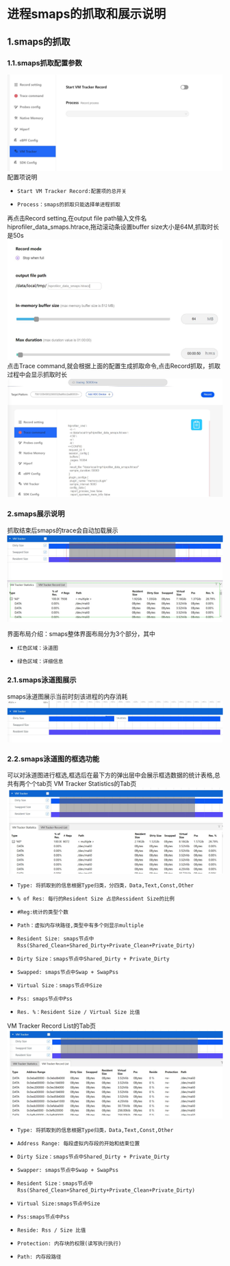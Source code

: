 # 进程smaps的抓取和展示说明

## 1.smaps的抓取

### 1.1.smaps抓取配置参数
![GitHub Logo](../figures/smaps/smapssetting.jpg)
 配置项说明
+     Start VM Tracker Record:配置项的总开关
+     Process：smaps的抓取只能选择单进程抓取

再点击Record setting,在output file path输入文件名hiprofiler_data_smaps.htrace,拖动滚动条设置buffer size大小是64M,抓取时长是50s
![GitHub Logo](../figures/smaps/smapsrecord.jpg)
点击Trace command,就会根据上面的配置生成抓取命令,点击Record抓取，抓取过程中会显示抓取时长
![GitHub Logo](../figures/smaps/smapsexcuting.jpg)

### 2.smaps展示说明
抓取结束后smaps的trace会自动加载展示
![GitHub Logo](../figures/smaps/smapssummary.jpg)

界面布局介绍：smaps整体界面布局分为3个部分，其中
+     红色区域：泳道图
+     绿色区域：详细信息

### 2.1.smaps泳道图展示
smaps泳道图展示当前时刻该进程的内存消耗
![GitHub Logo](../figures/smaps/smapschart.jpg)

### 2.2.smaps泳道图的框选功能
可以对泳道图进行框选,框选后在最下方的弹出层中会展示框选数据的统计表格,总共有两个个tab页
VM Tracker Statistics的Tab页
![GitHub Logo](../figures/smaps/smapsstatistics.jpg)
+     Type: 将抓取到的信息根据Type归类，分四类，Data,Text,Const,Other
+     % of Res: 每行的Resident Size 占总Ressident Size的比例
+     #Reg:统计的类型个数
+     Path：虚拟内存块路径,类型中有多个则显示multiple
+     Resident Size: smaps节点中Rss(Shared_Clean+Shared_Dirty+Private_Clean+Private_Dirty)
+     Dirty Size：smaps节点中Shared_Dirty + Private_Dirty
+     Swapped: smaps节点中Swap + SwapPss
+     Virtual Size：smaps节点中Size
+     Pss: smaps节点中Pss
+     Res. %：Resident Size / Virtual Size 比值
VM Tracker Record List的Tab页
![GitHub Logo](../figures/smaps/smapslist.jpg)
+     Type: 将抓取到的信息根据Type归类，Data,Text,Const,Other
+     Address Range: 每段虚拟内存段的开始和结束位置
+     Dirty Size：smaps节点中Shared_Dirty + Private_Dirty
+     Swapper: smaps节点中Swap + SwapPss
+     Resident Size：smaps节点中Rss(Shared_Clean+Shared_Dirty+Private_Clean+Private_Dirty)
+     Virtual Size:smaps节点中Size
+     Pss:smaps节点中Pss
+     Reside: Rss / Size 比值
+     Protection: 内存块的权限(读写执行执行)
+     Path: 内存段路径